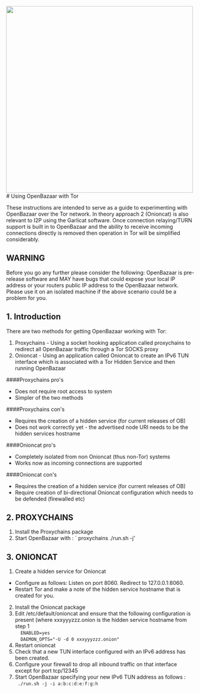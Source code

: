<img src="https://blog.openbazaar.org/wp-content/uploads/2014/07/logo.png" width="500px"/>
# Using OpenBazaar with Tor

These instructions are intended to serve as a guide to experimenting with OpenBazaar over the Tor network. In theory approach 2 (Onioncat) is also relevant to I2P using the Garlicat software. Once connection relaying/TURN support is built in to OpenBazaar and the ability to receive incoming connections directly is removed then operation in Tor will be simplified considerably.

## WARNING

Before you go any further please consider the following: OpenBazaar is pre-release software and MAY have bugs that could expose your local IP address or your routers public IP address to the OpenBazaar network. Please use it on an isolated machine if the above scenario could be a problem for you. 


## 1. Introduction

There are two methods for getting OpenBazaar working with Tor:

1. Proxychains - Using a socket hooking application called proxychains to redirect all OpenBazaar traffic through a Tor SOCKS proxy
2. Onioncat - Using an application called Onioncat to create an IPv6 TUN interface which is associated with a Tor Hidden Service and then running OpenBazaar

####Proxychains pro's
- Does not require root access to system
- Simpler of the two methods

####Proxychains con's
- Requires the creation of a hidden service (for current releases of OB)
- Does not work correctly yet - the advertised node URI needs to be the hidden services hostname

####Onioncat pro's
- Completely isolated from non Onioncat (thus non-Tor) systems
- Works now as incoming connections are supported

####Onioncat con's
- Requires the creation of a hidden service (for current releases of OB)
- Require creation of bi-directional Onioncat configuration which needs to be defended (firewalled etc)


## 2. PROXYCHAINS

1. Install the Proxychains package
2. Start OpenBazaar with :
` proxychains ./run.sh -j'

## 3. ONIONCAT

1. Create a hidden service for Onioncat
  - Configure as follows: Listen on port 8060. Redirect to 127.0.0.1:8060. 
  - Restart Tor and make a note of the hidden service hostname that is created for you.
2. Install the Onioncat package
3. Edit /etc/default/onioncat and ensure that the following configuration is present (where xxxyyyzzz.onion is the hidden service hostname from step 1<br/>`  ENABLED=yes`<br/>`  DAEMON_OPTS="-U -d 0 xxxyyyzzz.onion"`
4. Restart onioncat
5. Check that a new TUN interface configured with an IPv6 address has been created.
6. Configure your firewall to drop all inbound traffic on that interface except for port tcp/12345
7. Start OpenBazaar specifying your new IPv6 TUN address as follows :<br/>
` ./run.sh -j -i a:b:c:d:e:f:g:h`

